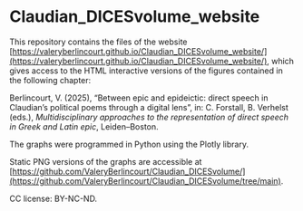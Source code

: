 # Claudian_DICESvolume_website

This repository contains the files of the website [https://valeryberlincourt.github.io/Claudian_DICESvolume_website/](https://valeryberlincourt.github.io/Claudian_DICESvolume_website/), which gives access to the HTML interactive versions of the figures contained in the following chapter:

Berlincourt, V. (2025), “Between epic and epideictic: direct speech in Claudian’s political poems through a digital lens”, in: C. Forstall, B. Verhelst (eds.), _Multidisciplinary approaches to the representation of direct speech in Greek and Latin epic_, Leiden–Boston.

The graphs were programmed in Python using the Plotly library.

Static PNG versions of the graphs are accessible at [https://github.com/ValeryBerlincourt/Claudian_DICESvolume/](https://github.com/ValeryBerlincourt/Claudian_DICESvolume/tree/main).

CC license: BY-NC-ND.
